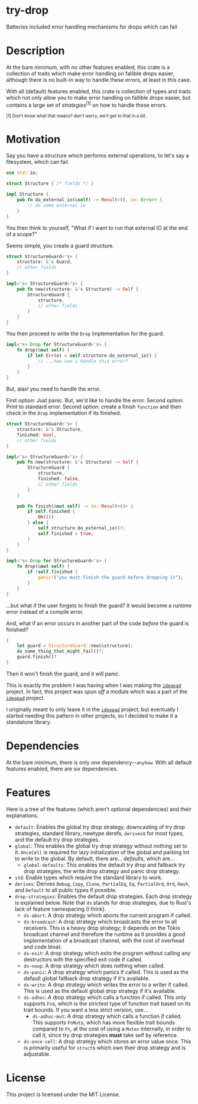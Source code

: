 # try-drop
Batteries included error handling mechanisms for drops which can fail

# Description
At the bare minimum, with no other features enabled, this crate is a collection of traits which make error handling on
fallible drops easier, although there is no built-in way to handle these errors, at least in this case.

With all (default) features enabled, this crate is collection of types and traits which not only allow you to make 
error handling on fallible drops easier, but contains a large set of *strategies*<sup>\[1\]</sup> on how to handle these
errors.

<sup>\[1\] Don't know what that means? don't worry, we'll get to that in a bit.</sup>

# Motivation

Say you have a structure which performs external operations, to let's say a filesystem, which can fail.

```rust
use std::io;

struct Structure { /* fields */ }

impl Structure {
    pub fn do_external_io(&self) -> Result<(), io::Error> {
        // do some external io
    }
}
```

You then think to yourself, "What if I want to run that external IO at the end of a scope?"

Seems simple, you create a guard structure.

```rust
struct StructureGuard<'s> {
    structure: &'s Guard,
    // other fields
}

impl<'s> StructureGuard<'s> {
    pub fn new(structure: &'s Structure) -> Self {
        StructureGuard {
            structure,
            // other fields
        }
    }
}
```

You then proceed to write the `Drop` implementation for the guard.

```rust
impl<'s> Drop for StructureGuard<'s> {
    fn drop(&mut self) {
        if let Err(e) = self.structure.do_external_io() {
            // ...how can i handle this error?
        }
    }
}
```

But, alas! you need to handle the error.

First option: Just panic. But, we'd like to handle the error.
Second option: Print to standard error.
Second option: create a finish `function` and then check in the `Drop` implementation if its finished.

```rust
struct StructureGuard<'s> {
    structure: &'s Structure,
    finished: bool,
    // other fields
}

impl<'s> StructureGuard<'s> {
    pub fn new(structure: &'s Structure) -> Self {
        StructureGuard {
            structure,
            finished: false,
            // other fields
        }
    }

    pub fn finish(&mut self) -> io::Result<()> {
        if self.finished {
            Ok(())
        } else {
            self.structure.do_external_io()?;
            self.finished = true;
        }
    }
}

impl<'s> Drop for StructureGuard<'s> {
    fn drop(&mut self) {
        if !self.finished {
            panic!("you must finish the guard before dropping it");
        }
    }
}
```

...but what if the user forgets to finish the guard? It would become a runtime error instead of a compile error.

And, what if an error occurs in another part of the code *before* the guard is finished?

```rust
{
    let guard = StructureGuard::new(&structure);
    do_some_thing_that_might_fail()?;
    guard.finish()?
}
```

Then it won't finish the guard, and it will panic.

This is exactly the problem I was having when I was making the [`ideapad`] project. In fact, this project was *spun off*
a module which was a part of the [`ideapad`] project.

I originally meant to only leave it in the [`ideapad`] project, but eventually I started needing this pattern in other
projects, so I decided to make it a standalone library.

# Dependencies
At the bare minimum, there is only one dependency--`anyhow`. With all default features enabled, there are six 
dependencies.

# Features
Here is a tree of the features (which aren't optional dependencies) and their explanations.

  * `default`: Enables the global try drop strategy, downcasting of try drop strategies, standard library, newtype 
               derefs, `derives`s for most types, and the default try drop strategies.
  * `global`: This enables the global try drop strategy without nothing set to it. `OnceCell` is required for lazy 
              initialization of the global and parking lot to write to the global. By default, there are... *defaults*,
              which are...
    * `global-defaults`: This enables the default try drop and fallback try drop strategies, the write drop strategy 
                         and panic drop strategy.
  * `std`: Enable types which require the standard library to work.
  * `derives`: Derives `Debug`, `Copy`, `Clone`, `PartialEq`, `Eq`, `PartialOrd`, `Ord`, `Hash`, and `Default` to all 
               public types if possible.
  * `drop-strategies`: Enables the default drop strategies. Each drop strategy is explained below. Note that `ds` stands
                      for drop strategies, due to Rust's lack of feature namespacing (I think).
    * `ds-abort`: A drop strategy which aborts the current program if called.
    * `ds-broadcast`: A drop strategy which broadcasts the error to all receivers. This is a heavy drop strategy; it 
                      depends on the Tokio broadcast channel and therefore the runtime as it provides a good 
                      implementation of a broadcast channel, with the cost of overhead and code bloat.
    * `ds-exit`: A drop strategy which exits the program without calling any destructors with the specified exit code if 
                 called.
    * `ds-noop`: A drop strategy which does nothing when called.
    * `ds-panic`: A drop strategy which panics if called. This is used as the default global fallback drop strategy if 
                  it's available.
    * `ds-write`: A drop strategy which writes the error to a writer if called. This is used as the default global drop 
                  strategy if it's available.
    * `ds-adhoc`: A drop strategy which calls a function if called. This only supports `Fn`s, which is the strictest 
                  type of function trait based on its trait bounds. If you want a less strict version, use...
      * `ds-adhoc-mut`: A drop strategy which calls a function if called. This supports `FnMut`s, which has more 
                        flexible trait bounds compared to `Fn`, at the cost of using a `Mutex` internally, in order to
                        call it, since try drop strategies **must** take self by reference.
    * `ds-once-cell`: A drop strategy which stores an error value once. This is primarily useful for `struct`s which own
                      their drop strategy and is adjustable.

# License
This project is licensed under the MIT License.

[`ideapad`]: https://github.com/ALinuxPerson/ideapad